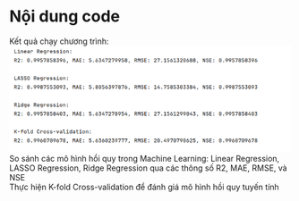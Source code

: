 # Nội dung code
<div>Kết quả chạy chương trình:</div>
<img src="img/main.png" />
<div>So sánh các mô hình hồi quy trong Machine Learning: Linear Regression, LASSO Regression, Ridge Regression qua các thông số R2, MAE, RMSE, và NSE</div>
<div>Thực hiện K-fold Cross-validation để đánh giá mô hình hồi quy tuyến tính</div>

